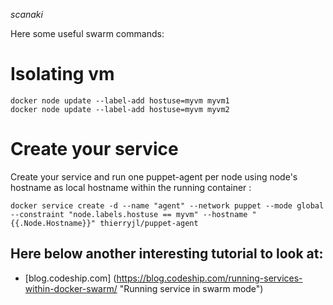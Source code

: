 *scanaki*

Here some useful swarm commands:

# Isolating vm
    docker node update --label-add hostuse=myvm myvm1
    docker node update --label-add hostuse=myvm myvm2

# Create your service
Create your service and run one puppet-agent per node using node's hostname as local hostname within the running container : 

    docker service create -d --name "agent" --network puppet --mode global --constraint "node.labels.hostuse == myvm" --hostname "{{.Node.Hostname}}" thierryjl/puppet-agent

## Here below another interesting tutorial to look at: 
 * [blog.codeship.com] (https://blog.codeship.com/running-services-within-docker-swarm/ "Running service in swarm mode")
